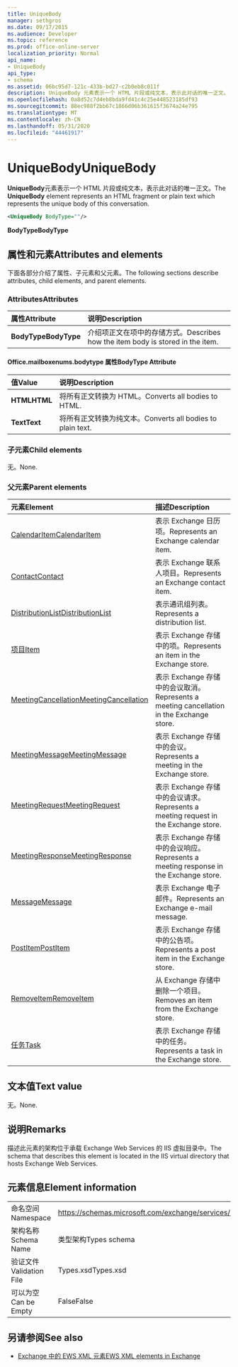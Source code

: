 ```yaml
---
title: UniqueBody
manager: sethgros
ms.date: 09/17/2015
ms.audience: Developer
ms.topic: reference
ms.prod: office-online-server
localization_priority: Normal
api_name:
- UniqueBody
api_type:
- schema
ms.assetid: 06bc95d7-121c-433b-bd27-c2b0eb8c011f
description: UniqueBody 元素表示一个 HTML 片段或纯文本，表示此对话的唯一正文。
ms.openlocfilehash: 0a8d52c7d4eb8bda9fd41c4c25e448523185df93
ms.sourcegitcommit: 88ec988f2bb67c1866d06b361615f3674a24e795
ms.translationtype: MT
ms.contentlocale: zh-CN
ms.lasthandoff: 05/31/2020
ms.locfileid: "44461917"
---
```

# <a name="uniquebody"></a><span data-ttu-id="87e8d-103">UniqueBody</span><span class="sxs-lookup"><span data-stu-id="87e8d-103">UniqueBody</span></span>

<span data-ttu-id="87e8d-104">**UniqueBody**元素表示一个 HTML 片段或纯文本，表示此对话的唯一正文。</span><span class="sxs-lookup"><span data-stu-id="87e8d-104">The **UniqueBody** element represents an HTML fragment or plain text which represents the unique body of this conversation.</span></span> 
  
```XML
<UniqueBody BodyType=""/>
```

 <span data-ttu-id="87e8d-105">**BodyType**</span><span class="sxs-lookup"><span data-stu-id="87e8d-105">**BodyType**</span></span>
## <a name="attributes-and-elements"></a><span data-ttu-id="87e8d-106">属性和元素</span><span class="sxs-lookup"><span data-stu-id="87e8d-106">Attributes and elements</span></span>

<span data-ttu-id="87e8d-107">下面各部分介绍了属性、子元素和父元素。</span><span class="sxs-lookup"><span data-stu-id="87e8d-107">The following sections describe attributes, child elements, and parent elements.</span></span>
  
### <a name="attributes"></a><span data-ttu-id="87e8d-108">Attributes</span><span class="sxs-lookup"><span data-stu-id="87e8d-108">Attributes</span></span>

|<span data-ttu-id="87e8d-109">**属性**</span><span class="sxs-lookup"><span data-stu-id="87e8d-109">**Attribute**</span></span>|<span data-ttu-id="87e8d-110">**说明**</span><span class="sxs-lookup"><span data-stu-id="87e8d-110">**Description**</span></span>|
|:-----|:-----|
|<span data-ttu-id="87e8d-111">**BodyType**</span><span class="sxs-lookup"><span data-stu-id="87e8d-111">**BodyType**</span></span> <br/> |<span data-ttu-id="87e8d-112">介绍项正文在项中的存储方式。</span><span class="sxs-lookup"><span data-stu-id="87e8d-112">Describes how the item body is stored in the item.</span></span>  <br/> |
   
#### <a name="bodytype-attribute"></a><span data-ttu-id="87e8d-113">Office.mailboxenums.bodytype 属性</span><span class="sxs-lookup"><span data-stu-id="87e8d-113">BodyType Attribute</span></span>

|<span data-ttu-id="87e8d-114">**值**</span><span class="sxs-lookup"><span data-stu-id="87e8d-114">**Value**</span></span>|<span data-ttu-id="87e8d-115">**说明**</span><span class="sxs-lookup"><span data-stu-id="87e8d-115">**Description**</span></span>|
|:-----|:-----|
|<span data-ttu-id="87e8d-116">**HTML**</span><span class="sxs-lookup"><span data-stu-id="87e8d-116">**HTML**</span></span> <br/> |<span data-ttu-id="87e8d-117">将所有正文转换为 HTML。</span><span class="sxs-lookup"><span data-stu-id="87e8d-117">Converts all bodies to HTML.</span></span>  <br/> |
|<span data-ttu-id="87e8d-118">**Text**</span><span class="sxs-lookup"><span data-stu-id="87e8d-118">**Text**</span></span> <br/> |<span data-ttu-id="87e8d-119">将所有正文转换为纯文本。</span><span class="sxs-lookup"><span data-stu-id="87e8d-119">Converts all bodies to plain text.</span></span>  <br/> |
   
### <a name="child-elements"></a><span data-ttu-id="87e8d-120">子元素</span><span class="sxs-lookup"><span data-stu-id="87e8d-120">Child elements</span></span>

<span data-ttu-id="87e8d-121">无。</span><span class="sxs-lookup"><span data-stu-id="87e8d-121">None.</span></span>
  
### <a name="parent-elements"></a><span data-ttu-id="87e8d-122">父元素</span><span class="sxs-lookup"><span data-stu-id="87e8d-122">Parent elements</span></span>

|<span data-ttu-id="87e8d-123">**元素**</span><span class="sxs-lookup"><span data-stu-id="87e8d-123">**Element**</span></span>|<span data-ttu-id="87e8d-124">**描述**</span><span class="sxs-lookup"><span data-stu-id="87e8d-124">**Description**</span></span>|
|:-----|:-----|
|[<span data-ttu-id="87e8d-125">CalendarItem</span><span class="sxs-lookup"><span data-stu-id="87e8d-125">CalendarItem</span></span>](calendaritem.md) <br/> |<span data-ttu-id="87e8d-126">表示 Exchange 日历项。</span><span class="sxs-lookup"><span data-stu-id="87e8d-126">Represents an Exchange calendar item.</span></span>  <br/> |
|[<span data-ttu-id="87e8d-127">Contact</span><span class="sxs-lookup"><span data-stu-id="87e8d-127">Contact</span></span>](contact.md) <br/> |<span data-ttu-id="87e8d-128">表示 Exchange 联系人项目。</span><span class="sxs-lookup"><span data-stu-id="87e8d-128">Represents an Exchange contact item.</span></span>  <br/> |
|[<span data-ttu-id="87e8d-129">DistributionList</span><span class="sxs-lookup"><span data-stu-id="87e8d-129">DistributionList</span></span>](distributionlist.md) <br/> |<span data-ttu-id="87e8d-130">表示通讯组列表。</span><span class="sxs-lookup"><span data-stu-id="87e8d-130">Represents a distribution list.</span></span>  <br/> |
|[<span data-ttu-id="87e8d-131">项目</span><span class="sxs-lookup"><span data-stu-id="87e8d-131">Item</span></span>](item.md) <br/> |<span data-ttu-id="87e8d-132">表示 Exchange 存储中的项。</span><span class="sxs-lookup"><span data-stu-id="87e8d-132">Represents an item in the Exchange store.</span></span>  <br/> |
|[<span data-ttu-id="87e8d-133">MeetingCancellation</span><span class="sxs-lookup"><span data-stu-id="87e8d-133">MeetingCancellation</span></span>](meetingcancellation.md) <br/> |<span data-ttu-id="87e8d-134">表示 Exchange 存储中的会议取消。</span><span class="sxs-lookup"><span data-stu-id="87e8d-134">Represents a meeting cancellation in the Exchange store.</span></span>  <br/> |
|[<span data-ttu-id="87e8d-135">MeetingMessage</span><span class="sxs-lookup"><span data-stu-id="87e8d-135">MeetingMessage</span></span>](meetingmessage.md) <br/> |<span data-ttu-id="87e8d-136">表示 Exchange 存储中的会议。</span><span class="sxs-lookup"><span data-stu-id="87e8d-136">Represents a meeting in the Exchange store.</span></span>  <br/> |
|[<span data-ttu-id="87e8d-137">MeetingRequest</span><span class="sxs-lookup"><span data-stu-id="87e8d-137">MeetingRequest</span></span>](meetingrequest.md) <br/> |<span data-ttu-id="87e8d-138">表示 Exchange 存储中的会议请求。</span><span class="sxs-lookup"><span data-stu-id="87e8d-138">Represents a meeting request in the Exchange store.</span></span>  <br/> |
|[<span data-ttu-id="87e8d-139">MeetingResponse</span><span class="sxs-lookup"><span data-stu-id="87e8d-139">MeetingResponse</span></span>](meetingresponse.md) <br/> |<span data-ttu-id="87e8d-140">表示 Exchange 存储中的会议响应。</span><span class="sxs-lookup"><span data-stu-id="87e8d-140">Represents a meeting response in the Exchange store.</span></span>  <br/> |
|[<span data-ttu-id="87e8d-141">Message</span><span class="sxs-lookup"><span data-stu-id="87e8d-141">Message</span></span>](message-ex15websvcsotherref.md) <br/> |<span data-ttu-id="87e8d-142">表示 Exchange 电子邮件。</span><span class="sxs-lookup"><span data-stu-id="87e8d-142">Represents an Exchange e-mail message.</span></span>  <br/> |
|[<span data-ttu-id="87e8d-143">PostItem</span><span class="sxs-lookup"><span data-stu-id="87e8d-143">PostItem</span></span>](postitem.md) <br/> |<span data-ttu-id="87e8d-144">表示 Exchange 存储中的公告项。</span><span class="sxs-lookup"><span data-stu-id="87e8d-144">Represents a post item in the Exchange store.</span></span>  <br/> |
|[<span data-ttu-id="87e8d-145">RemoveItem</span><span class="sxs-lookup"><span data-stu-id="87e8d-145">RemoveItem</span></span>](removeitem.md) <br/> |<span data-ttu-id="87e8d-146">从 Exchange 存储中删除一个项目。</span><span class="sxs-lookup"><span data-stu-id="87e8d-146">Removes an item from the Exchange store.</span></span>  <br/> |
|[<span data-ttu-id="87e8d-147">任务</span><span class="sxs-lookup"><span data-stu-id="87e8d-147">Task</span></span>](task.md) <br/> |<span data-ttu-id="87e8d-148">表示 Exchange 存储中的任务。</span><span class="sxs-lookup"><span data-stu-id="87e8d-148">Represents a task in the Exchange store.</span></span>  <br/> |
   
## <a name="text-value"></a><span data-ttu-id="87e8d-149">文本值</span><span class="sxs-lookup"><span data-stu-id="87e8d-149">Text value</span></span>

<span data-ttu-id="87e8d-150">无。</span><span class="sxs-lookup"><span data-stu-id="87e8d-150">None.</span></span>
  
## <a name="remarks"></a><span data-ttu-id="87e8d-151">说明</span><span class="sxs-lookup"><span data-stu-id="87e8d-151">Remarks</span></span>

<span data-ttu-id="87e8d-152">描述此元素的架构位于承载 Exchange Web Services 的 IIS 虚拟目录中。</span><span class="sxs-lookup"><span data-stu-id="87e8d-152">The schema that describes this element is located in the IIS virtual directory that hosts Exchange Web Services.</span></span>
  
## <a name="element-information"></a><span data-ttu-id="87e8d-153">元素信息</span><span class="sxs-lookup"><span data-stu-id="87e8d-153">Element information</span></span>

|||
|:-----|:-----|
|<span data-ttu-id="87e8d-154">命名空间</span><span class="sxs-lookup"><span data-stu-id="87e8d-154">Namespace</span></span>  <br/> |https://schemas.microsoft.com/exchange/services/2006/types  <br/> |
|<span data-ttu-id="87e8d-155">架构名称</span><span class="sxs-lookup"><span data-stu-id="87e8d-155">Schema Name</span></span>  <br/> |<span data-ttu-id="87e8d-156">类型架构</span><span class="sxs-lookup"><span data-stu-id="87e8d-156">Types schema</span></span>  <br/> |
|<span data-ttu-id="87e8d-157">验证文件</span><span class="sxs-lookup"><span data-stu-id="87e8d-157">Validation File</span></span>  <br/> |<span data-ttu-id="87e8d-158">Types.xsd</span><span class="sxs-lookup"><span data-stu-id="87e8d-158">Types.xsd</span></span>  <br/> |
|<span data-ttu-id="87e8d-159">可以为空</span><span class="sxs-lookup"><span data-stu-id="87e8d-159">Can be Empty</span></span>  <br/> |<span data-ttu-id="87e8d-160">False</span><span class="sxs-lookup"><span data-stu-id="87e8d-160">False</span></span>  <br/> |
   
## <a name="see-also"></a><span data-ttu-id="87e8d-161">另请参阅</span><span class="sxs-lookup"><span data-stu-id="87e8d-161">See also</span></span>



- [<span data-ttu-id="87e8d-162">Exchange 中的 EWS XML 元素</span><span class="sxs-lookup"><span data-stu-id="87e8d-162">EWS XML elements in Exchange</span></span>](ews-xml-elements-in-exchange.md)

